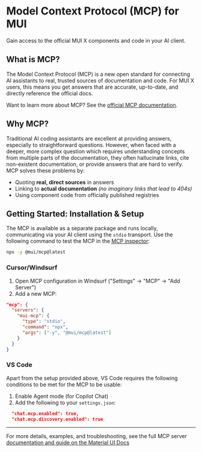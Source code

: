 # Model Context Protocol (MCP) for MUI

<p class="description">Gain access to the official MUI X components and code in your AI client.</p>

## What is MCP?

The Model Context Protocol (MCP) is a new open standard for connecting AI assistants to real, trusted sources of documentation and code. For MUI X users, this means you get answers that are accurate, up-to-date, and directly reference the official docs.

Want to learn more about MCP? See the [official MCP documentation](https://modelcontextprotocol.io/introduction).

## Why MCP?

Traditional AI coding assistants are excellent at providing answers, especially to straightforward questions. However, when faced with a deeper, more complex question which requires understanding concepts from multiple parts of the documentation, they often hallucinate links, cite non-existent documentation, or provide answers that are hard to verify. MCP solves these problems by:

- Quoting **real, direct sources** in answers
- Linking to **actual documentation** _(no imaginary links that lead to 404s)_
- Using component code from officially published registries

## Getting Started: Installation & Setup

The MCP is available as a separate package and runs locally, communicating via your AI client using the `stdio` transport. Use the following command to test the MCP in the [MCP inspector](https://modelcontextprotocol.io/docs/tools/inspector):

```bash
npx -y @mui/mcp@latest
```

### Cursor/Windsurf

1. Open MCP configuration in Windsurf ("Settings" -> "MCP" -> "Add Server")
2. Add a new MCP:

```json
"mcp": {
  "servers": {
    "mui-mcp": {
      "type": "stdio",
      "command": "npx",
      "args": ["-y", "@mui/mcp@latest"]
    }
  }
}
```

### VS Code

Apart from the setup provided above, VS Code requires the following conditions to be met for the MCP to be usable:

1. Enable Agent mode (for Copilot Chat)
2. Add the following to your `settings.json`:

```json
  "chat.mcp.enabled": true,
  "chat.mcp.discovery.enabled": true
```

---

For more details, examples, and troubleshooting, see the full MCP server [documentation and guide on the Material UI Docs](https://mui.com/material-ui/getting-started/mcp/)
